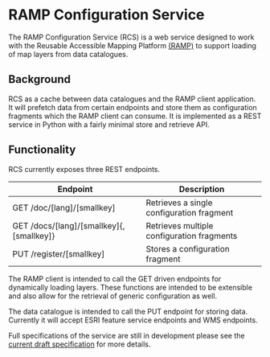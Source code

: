 # RAMP Configuration Service

The RAMP Configuration Service (RCS) is a web service designed to work with the
Reusable Accessible Mapping Platform [(RAMP)](ramp-pcar.github.io) to support
loading of map layers from data catalogues.

## Background

RCS as a cache between data catalogues and the RAMP client application.  It will
prefetch data from certain endpoints and store them as configuration fragments
which the RAMP client can consume.  It is implemented as a REST service in
Python with a fairly minimal store and retrieve API.

## Functionality

RCS currently exposes three REST endpoints.

Endpoint | Description
-------- | -----------
GET /doc/[lang]/[smallkey] | Retrieves a single configuration fragment
GET /docs/[lang]/[smallkey]{,[smallkey]} | Retrieves multiple configuration fragments
PUT /register/[smallkey] | Stores a configuration fragment

The RAMP client is intended to call the GET driven endpoints for dynamically
loading layers.  These functions are intended to be extensible and also allow
for the retrieval of generic configuration as well.

The data catalogue is intended to call the PUT endpoint for storing data.  Currently
it will accept ESRI feature service endpoints and WMS endpoints.

Full specifications of the service are still in development please see the
[current draft specification](https://github.com/RAMP-PCAR/RCS/blob/master/contract.md)
for more details.
